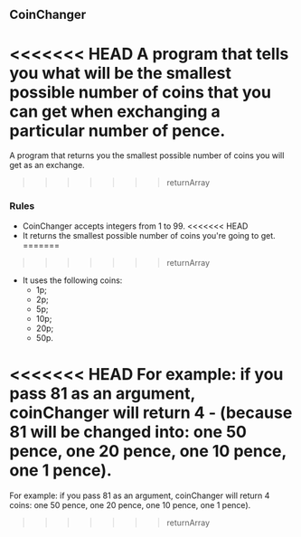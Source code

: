 ## CoinChanger

<<<<<<< HEAD
A program that tells you what will be the smallest possible number of coins that you can get when exchanging a particular number of pence.
=======
A program that returns you the smallest possible number of coins you will get as an exchange.
>>>>>>> returnArray

### Rules 

- CoinChanger accepts integers from 1 to 99.
<<<<<<< HEAD
- It returns the smallest possible number of coins you're going to get.
=======
>>>>>>> returnArray
- It uses the following coins:
  - 1p;
  - 2p;
  - 5p;
  - 10p;
  - 20p;
  - 50p.

<<<<<<< HEAD
For example: if you pass 81 as an argument, coinChanger will return 4 - (because 81 will be changed into: one 50 pence, one 20 pence, one 10 pence, one 1 pence).
=======
For example: if you pass 81 as an argument, coinChanger will return 4 coins: one 50 pence, one 20 pence, one 10 pence, one 1 pence).

>>>>>>> returnArray

